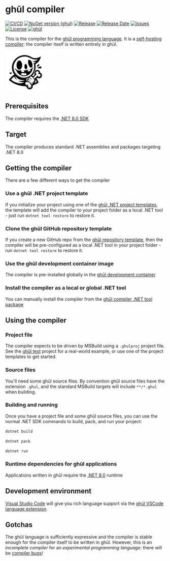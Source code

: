 # ghūl compiler

[![CI/CD](https://img.shields.io/github/actions/workflow/status/degory/ghul/ci.yml?branch=main)](https://github.com/degory/ghul/actions?query=workflow%3ACI)
[![NuGet version (ghul)](https://img.shields.io/nuget/v/ghul.compiler.svg)](https://www.nuget.org/packages/ghul.compiler/)
[![Release](https://img.shields.io/github/v/release/degory/ghul?label=release)](https://github.com/degory/ghul/releases)
[![Release Date](https://img.shields.io/github/release-date/degory/ghul)](https://github.com/degory/ghul/releases)
[![Issues](https://img.shields.io/github/issues/degory/ghul)](https://github.com/degory/ghul/issues) 
[![License](https://img.shields.io/github/license/degory/ghul)](https://github.com/degory/ghul/blob/main/LICENSE)
[![ghūl](https://img.shields.io/badge/gh%C5%ABl-100%25!-information)](https://ghul.dev)

This is the compiler for the [ghūl programming language](https://ghul.dev). It is a [self-hosting compiler](https://en.wikipedia.org/wiki/Self-hosting_(compilers)): the compiler itself is written entirely in ghūl.

![ghūl logo icon small](https://raw.githubusercontent.com/degory/ghul-dev/035cc6d3997514d03cbbd7b15133c37bf2a79f4e/src/.vuepress/public/ghul-logo-icon-128.png)

## Prerequisites

The compiler requires the [.NET 8.0 SDK](https://dotnet.microsoft.com/en-us/download/dotnet/8.0)

## Target

The compiler produces standard .NET assemblies and packages targeting .NET 8.0

## Getting the compiler

There are a few different ways to get the compiler

### Use a ghūl .NET project template

If you initialize your project using one of the [ghūl .NET project templates](https://www.nuget.org/packages/ghul.templates/), the template will add the compiler to your project folder as a local .NET tool - just run `dotnet tool restore` to restore it. 

### Clone the ghūl GitHub repository template

If you create a new GitHub repo from the [ghūl repository template](https://github.com/degory/ghul-repository-template), then the compiler will be pre-configured as a local .NET tool in your project folder - run `dotnet tool restore` to restore it.

### Use the ghūl development container image

The compiler is pre-installed globally in the [ghūl development container](https://github.com/users/degory/packages/container/package/ghul%2Fdevcontainer)

### Install the compiler as a local or global .NET tool

You can manually install the compiler from the [ghūl compiler .NET tool package](https://www.nuget.org/packages/ghul.compiler/)

## Using the compiler

### Project file

The compiler expects to be driven by MSBuild using a `.ghulproj` project file.
See the [ghūl test](https://github.com/degory/ghul-test) project for
a real-world example, or use one of the project templates to get started.

### Source files

You'll need some ghūl source files. By convention ghūl source files have the extension `.ghul`, and the standard MSBuild targets will include `**/*.ghul` when building.

### Building and running

Once you have a project file and some ghūl source files, you can use the normal
.NET SDK commands to build, pack, and run your project:

```sh
dotnet build
```

```sh
dotnet pack
```

```sh
dotnet run
```

### Runtime dependencies for ghūl applications

Applications written in ghūl require the [.NET 8.0](https://dotnet.microsoft.com/download/dotnet/8.0) runtime

## Development environment

[Visual Studio Code](https://code.visualstudio.com) will give you rich language support via the [ghūl VSCode language extension](https://marketplace.visualstudio.com/items?itemName=degory.ghul).


## Gotchas

The ghūl language is sufficiently expressive and the compiler is stable enough for the compiler itself to be written in ghūl. However, this is an _incomplete compiler_ for an _experimental programming language_: there will be [compiler bugs](https://github.com/degory/ghul/issues?q=is%3Aissue+is%3Aopen+label%3Abug)!
